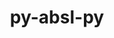 ---
title: "py-absl-py"
layout: cache
categories: [package, develop-2023-10-08]
meta: {"versions": ["1.4.0"], "compilers": ["apple-clang@=14.0.0", "gcc@=11.3.0"], "oss": ["ubuntu22.04", "ventura"], "platforms": ["darwin", "linux"], "targets": ["aarch64", "x86_64_v3"], "stacks": ["ml-darwin-aarch64-mps", "ml-linux-x86_64-cpu", "ml-linux-x86_64-cuda", "ml-linux-x86_64-rocm", "root"], "num_specs": 5, "num_specs_by_stack": {"ml-darwin-aarch64-mps": 1, "root": 5, "ml-linux-x86_64-cuda": 4, "ml-linux-x86_64-rocm": 4, "ml-linux-x86_64-cpu": 4}}
spec_details: [{"hash": "pomhzhvybgkylwoxy4no2fp4mzkydgj4", "compiler": "apple-clang@=14.0.0", "versions": ["1.4.0"], "os": "ventura", "platform": "darwin", "target": "aarch64", "variants": ["build_system=python_pip"], "stacks": ["ml-darwin-aarch64-mps", "root"], "size": "-", "tarball": "https://binaries.spack.io/releases/develop-2023-10-08/build_cache/darwin-ventura-aarch64/apple-clang-14.0.0/py-absl-py-1.4.0/darwin-ventura-aarch64-apple-clang-14.0.0-py-absl-py-1.4.0-pomhzhvybgkylwoxy4no2fp4mzkydgj4.spack"}, {"hash": "t5vt5sd4vlozoaf6hycgjcdwev7ja5pm", "compiler": "gcc@=11.3.0", "versions": ["1.4.0"], "os": "ubuntu22.04", "platform": "linux", "target": "x86_64_v3", "variants": ["build_system=python_pip"], "stacks": ["ml-linux-x86_64-cuda", "root", "ml-linux-x86_64-rocm", "ml-linux-x86_64-cpu"], "size": "-", "tarball": "https://binaries.spack.io/releases/develop-2023-10-08/build_cache/linux-ubuntu22.04-x86_64_v3/gcc-11.3.0/py-absl-py-1.4.0/linux-ubuntu22.04-x86_64_v3-gcc-11.3.0-py-absl-py-1.4.0-t5vt5sd4vlozoaf6hycgjcdwev7ja5pm.spack"}, {"hash": "ovlx5dh6wf6ubgkqcltmyovl7ltextmq", "compiler": "gcc@=11.3.0", "versions": ["1.4.0"], "os": "ubuntu22.04", "platform": "linux", "target": "x86_64_v3", "variants": ["build_system=python_pip"], "stacks": ["ml-linux-x86_64-cuda", "root", "ml-linux-x86_64-rocm", "ml-linux-x86_64-cpu"], "size": "-", "tarball": "https://binaries.spack.io/releases/develop-2023-10-08/build_cache/linux-ubuntu22.04-x86_64_v3/gcc-11.3.0/py-absl-py-1.4.0/linux-ubuntu22.04-x86_64_v3-gcc-11.3.0-py-absl-py-1.4.0-ovlx5dh6wf6ubgkqcltmyovl7ltextmq.spack"}, {"hash": "amtwm4rx5dhycrnsv3idc2ho6kcskn4x", "compiler": "gcc@=11.3.0", "versions": ["1.4.0"], "os": "ubuntu22.04", "platform": "linux", "target": "x86_64_v3", "variants": ["build_system=python_pip"], "stacks": ["ml-linux-x86_64-cuda", "root", "ml-linux-x86_64-rocm", "ml-linux-x86_64-cpu"], "size": "-", "tarball": "https://binaries.spack.io/releases/develop-2023-10-08/build_cache/linux-ubuntu22.04-x86_64_v3/gcc-11.3.0/py-absl-py-1.4.0/linux-ubuntu22.04-x86_64_v3-gcc-11.3.0-py-absl-py-1.4.0-amtwm4rx5dhycrnsv3idc2ho6kcskn4x.spack"}, {"hash": "kfm4zgsqbvb6tz5x2v6ssfhxrsuxowpr", "compiler": "gcc@=11.3.0", "versions": ["1.4.0"], "os": "ubuntu22.04", "platform": "linux", "target": "x86_64_v3", "variants": ["build_system=python_pip"], "stacks": ["ml-linux-x86_64-cuda", "root", "ml-linux-x86_64-rocm", "ml-linux-x86_64-cpu"], "size": "-", "tarball": "https://binaries.spack.io/releases/develop-2023-10-08/build_cache/linux-ubuntu22.04-x86_64_v3/gcc-11.3.0/py-absl-py-1.4.0/linux-ubuntu22.04-x86_64_v3-gcc-11.3.0-py-absl-py-1.4.0-kfm4zgsqbvb6tz5x2v6ssfhxrsuxowpr.spack"}]
---